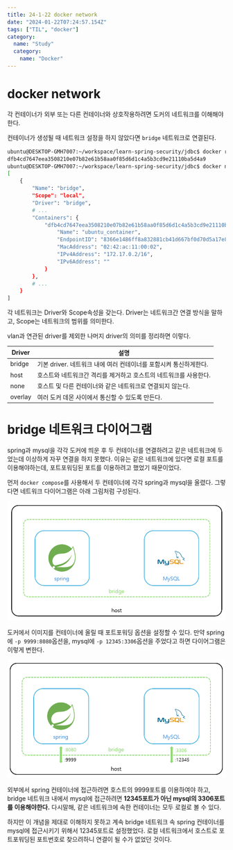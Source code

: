 ```yaml
---
title: 24-1-22 docker network
date: "2024-01-22T07:24:57.154Z"
tags: ["TIL", "docker"]
category:
  name: "Study"
  category:
    name: "Docker"
---
```


# docker network

각 컨테이너가 외부 또는 다른 컨테이너와 상호작용하려면 도커의 네트워크를 이해해야한다.

컨테이너가 생성될 때 네트워크 설정을 하지 않았다면 `bridge` 네트워크로 연결된다.

```bash
ubuntu@DESKTOP-GMH7007:~/workspace/learn-spring-security/jdbc$ docker run --name ubuntu_container -it -d ubuntu
dfb4cd7647eea3508210e07b82e61b58aa0f85d6d1c4a5b3cd9e21110ba5d4a9
ubuntu@DESKTOP-GMH7007:~/workspace/learn-spring-security/jdbc$ docker network inspect bridge
[
    {
        "Name": "bridge",
        "Scope": "local",
        "Driver": "bridge",
        # ...
        "Containers": {
            "dfb4cd7647eea3508210e07b82e61b58aa0f85d6d1c4a5b3cd9e21110ba5d4a9": {
                "Name": "ubuntu_container",
                "EndpointID": "8366e1486ff8a832881cb41d667bf0d70d5a17e8f7ecc43fab1c12e68d60b108",
                "MacAddress": "02:42:ac:11:00:02",
                "IPv4Address": "172.17.0.2/16",
                "IPv6Address": ""
            }
        },
        # ...
    }
]
```

각 네트워크는 Driver와 Scope속성을 갖는다. Driver는 네트워크간 연결 방식을 말하고, Scope는 네트워크의 범위를 의미한다.

vlan과 연관된 driver를 제외한 나머지 driver의 의미를 정리하면 이렇다.

| Driver  | 설명                                                              |
| ------- | ----------------------------------------------------------------- |
| bridge  | 기본 driver. 네트워크 내에 여러 컨테이너를 포함시켜 통신하게한다. |
| host    | 호스트와 네트워크간 격리를 제거하고 호스트의 네트워크를 사용한다. |
| none    | 호스트 및 다른 컨테이너와 같은 네트워크로 연결되지 않는다.        |
| overlay | 여러 도커 데몬 사이에서 통신할 수 있도록 만든다.                  |

# bridge 네트워크 다이어그램

spring과 mysql을 각각 도커에 띄운 후 두 컨테이너를 연결하려고 같은 네트워크에 두었는데 이상하게 자꾸 연결을 하지 못했다. 이유는 같은 네트워크에 있다면 로컬 포트를 이용해야하는데, 포트포워딩된 포트를 이용하려고 했었기 때문이었다.

먼저 `docker compose`를 사용해서 두 컨테이너에 각각 spring과 mysql을 올렸다. 그렇다면 네트워크 다이어그램은 아래 그림처럼 구성된다.

![Alt text](image.png)

도커에서 이미지를 컨테이너에 올릴 때 포트포워딩 옵션을 설정할 수 있다. 만약 spring에 `-p 9999:8080`옵션을, mysql에 `-p 12345:3306`옵션을 주었다고 하면 다이어그램은 이렇게 변한다.

![Alt text](image-1.png)

외부에서 spring 컨테이너에 접근하려면 호스트의 9999포트를 이용하여야 하고, bridge 네트워크 내에서 mysql에 접근하려면 **12345포트가 아닌 mysql의 3306포트를 이용해야한다.** 다시말해, 같은 네트워크에 속한 컨테이너는 모두 로컬로 볼 수 있다.

하지만 이 개념을 제대로 이해하지 못하고 계속 bridge 네트워크 속 spring 컨테이너를 mysql에 접근시키기 위해서 12345포트로 설정했었다. 로컬 네트워크에서 호스트로 포트포워딩된 포트번호로 찾으려하니 연결이 될 수가 없었던 것이다.